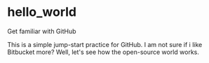 # hello_world
Get familiar with GitHub


This is a simple jump-start practice for GitHub. I am not sure if i like Bitbucket more?
Well, let's see how the open-source world works.
